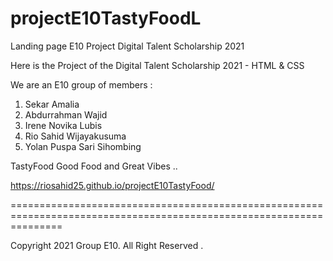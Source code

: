 # projectE10TastyFoodL
Landing page E10 Project Digital Talent Scholarship 2021


Here is the Project of the Digital Talent Scholarship 2021 - HTML & CSS 

We are an E10 group of members : 

1. Sekar Amalia
2. Abdurrahman Wajid
3. Irene Novika Lubis
4. Rio Sahid Wijayakusuma
5. Yolan Puspa Sari Sihombing


TastyFood 
Good Food and Great Vibes ..

https://riosahid25.github.io/projectE10TastyFood/

=====================================================================================================================

Copyright 2021 Group E10. All Right Reserved . 


